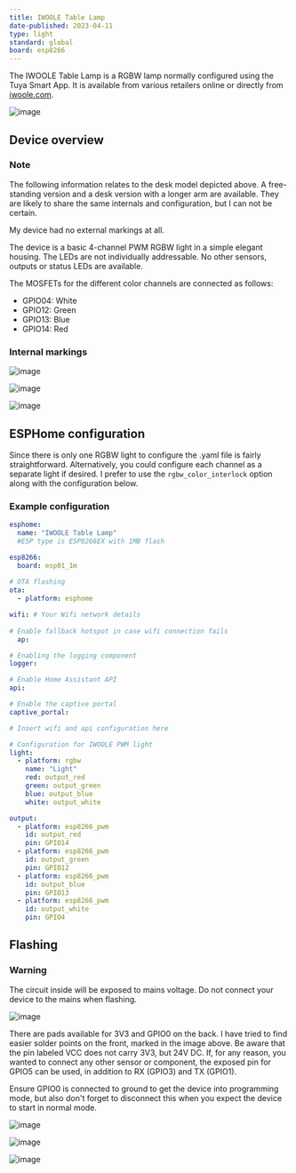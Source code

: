 ```yaml
---
title: IWOOLE Table Lamp
date-published: 2023-04-11
type: light
standard: global
board: esp8266
---
```


The IWOOLE Table Lamp is a RGBW lamp normally configured using the Tuya
Smart App. It is available from various retailers online or directly
from
[iwoole.com](https://www.iwoole.com/product/category/wifi-smart-table-lamp/).

![image](/iwoole_rgbw_table_lamp.png)

## Device overview

### Note

The following information relates to the desk model depicted above. A
free-standing version and a desk version with a longer arm are
available. They are likely to share the same internals and
configuration, but I can not be certain.

My device had no external markings at all.

The device is a basic 4-channel PWM RGBW light in a simple elegant
housing. The LEDs are not individually addressable. No other sensors,
outputs or status LEDs are available.

The MOSFETs for the different color channels are connected as follows:

- GPIO04: White
- GPIO12: Green
- GPIO13: Blue
- GPIO14: Red

### Internal markings

![image](/iwoole_rgbw_table_lamp_internal_1.jpg)

![image](/iwoole_rgbw_table_lamp_internal_2.jpg)

![image](/iwoole_rgbw_table_lamp_internal_3.jpg)

## ESPHome configuration

Since there is only one RGBW light to configure the .yaml file is fairly
straightforward. Alternatively, you could configure each channel as a
separate light if desired. I prefer to use the `rgbw_color_interlock`
option along with the configuration below.

### Example configuration

``` yaml
esphome:
  name: "IWOOLE Table Lamp"
  #ESP type is ESP8266EX with 1MB flash

esp8266:
  board: esp01_1m
  
# OTA flashing
ota:
  - platform: esphome

wifi: # Your Wifi network details
  
# Enable fallback hotspot in case wifi connection fails  
  ap:

# Enabling the logging component
logger:

# Enable Home Assistant API
api:

# Enable the captive portal
captive_portal:

# Insert wifi and api configuration here

# Configuration for IWOOLE PWM light
light:
  - platform: rgbw
    name: "Light"
    red: output_red
    green: output_green
    blue: output_blue
    white: output_white

output:
  - platform: esp8266_pwm
    id: output_red
    pin: GPIO14
  - platform: esp8266_pwm
    id: output_green
    pin: GPIO12
  - platform: esp8266_pwm
    id: output_blue
    pin: GPIO13
  - platform: esp8266_pwm
    id: output_white
    pin: GPIO4
```

## Flashing

### Warning

The circuit inside will be exposed to mains voltage. Do not connect your
device to the mains when flashing.

![image](/iwoole_rgbw_table_lamp_connections_top.jpg)

There are pads available for 3V3 and GPIO0 on the back. I have tried to
find easier solder points on the front, marked in the image above. Be
aware that the pin labeled VCC does not carry 3V3, but 24V DC. If, for
any reason, you wanted to connect any other sensor or component, the
exposed pin for GPIO5 can be used, in addition to RX (GPIO3) and TX
(GPIO1).

Ensure GPIO0 is connected to ground to get the device into programming mode,
but also don\'t forget to disconnect this when you expect the device to start in normal mode.

![image](/iwoole_rgbw_table_lamp_connections_bottom.jpg)

![image](/iwoole_rgbw_table_lamp_wires_top.jpg)

![image](/iwoole_rgbw_table_lamp_wires_bottom.jpg)
